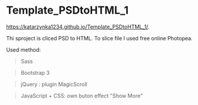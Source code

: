 # Template_PSDtoHTML_1

https://katarzynka1234.github.io/Template_PSDtoHTML_1/.

Thi sproject is cliced PSD to HTML.
To slice file I used free online Photopea.

Used method:
> Sass

> Bootstrap 3

> jQuery : plugin MagicScroll

> JavaScript + CSS: own buton effect "Show More"



